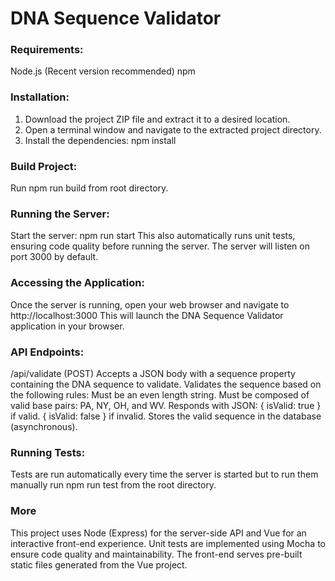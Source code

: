 # DNA Sequence Validator

### Requirements:

Node.js (Recent version recommended)
npm

### Installation:

1. Download the project ZIP file and extract it to a desired location.
2. Open a terminal window and navigate to the extracted project directory.
3. Install the dependencies: npm install

### Build Project:

Run npm run build from root directory.

### Running the Server:

Start the server:
npm run start
This also automatically runs unit tests, ensuring code quality before running the server.
The server will listen on port 3000 by default.

### Accessing the Application:

Once the server is running, open your web browser and navigate to http://localhost:3000
This will launch the DNA Sequence Validator application in your browser.

### API Endpoints:

/api/validate (POST)
Accepts a JSON body with a sequence property containing the DNA sequence to validate.
Validates the sequence based on the following rules:
Must be an even length string.
Must be composed of valid base pairs: PA, NY, OH, and WV.
Responds with JSON:
{ isValid: true } if valid.
{ isValid: false } if invalid.
Stores the valid sequence in the database (asynchronous).

### Running Tests:

Tests are run automatically every time the server is started but to run them manually run npm run test from the root directory.

### More

This project uses Node (Express) for the server-side API and Vue for an interactive front-end experience. Unit tests are implemented using Mocha to ensure code quality and maintainability. The front-end serves pre-built static files generated from the Vue project.
